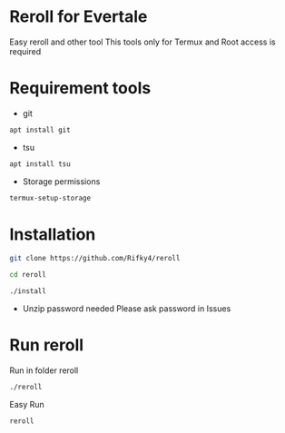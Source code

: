# Reroll for Evertale
 Easy reroll and other tool
 This tools only for Termux and Root access is required
# Requirement tools
+ git
```bash
apt install git
```
+ tsu
```bash
apt install tsu
```
+ Storage permissions 
```bash
termux-setup-storage
```
# Installation
```bash
git clone https://github.com/Rifky4/reroll
```
```bash
cd reroll
```
```bash
./install
```
+ Unzip password needed
Please ask password in Issues
# Run reroll
Run in folder reroll
```bash
./reroll
```
Easy Run
```bash
reroll
```

